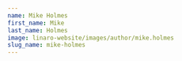 ```yaml
---
name: Mike Holmes
first_name: Mike
last_name: Holmes
image: linaro-website/images/author/mike.holmes
slug_name: mike-holmes
---
```


